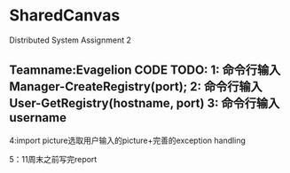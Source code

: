 # SharedCanvas
Distributed System Assignment 2

Teamname:Evagelion
CODE TODO:
1: 命令行输入Manager-CreateRegistry(port);
2: 命令行输入User-GetRegistry(hostname, port)
3: 命令行输入username
-----------------------
4:import picture选取用户输入的picture+完善的exception handling

5：11周末之前写完report
